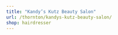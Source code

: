 ```yaml
---
title: "Kandy’s Kutz Beauty Salon"
url: /thornton/kandys-kutz-beauty-salon/
shop: hairdresser
---
```

